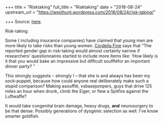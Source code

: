 +++
title = "Risktaking"
full_title = "Risktaking"
date = "2018-08-24"
upstream_url = "https://westhunt.wordpress.com/2018/08/24/risk-taking/"

+++
Source: [here](https://westhunt.wordpress.com/2018/08/24/risk-taking/).

Risk-taking

Some ( including insurance companies) have claimed that young men are
more likely to take risks than young women. [Cordelia
Fine](https://westhunt.wordpress.com/2017/03/20/old-t-rex/) says that
”The reported gender gap in risk-taking would almost certainly narrow
if researchers’ questionnaires started to include more items like: ‘How
likely is it that you would bake an impressive but difficult souffléfor
an important dinner party? ”

This strongly suggests – strongly ! – that she is and always has been my
sock-puppet, because how could anyone real deliberately make such a
stupid comparison? Making asoufflé, vsbasejumpers, guys that drive 125
miles an hour when drunk, climb the Eiger, or flew a Spitfire against
the Luftwaffe?

It would take congenital brain damage, heavy drugs, **and** neurosurgery
to be that dense. Possibly generations of dysgenic selection as well.
I’ve know smarter goldfish.



